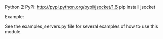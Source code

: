 
Python 2 PyPi: http://pypi.python.org/pypi/jsocket/1.6
pip install jsocket

Example:

See the examples_servers.py file for several examples of how to use
this module.
